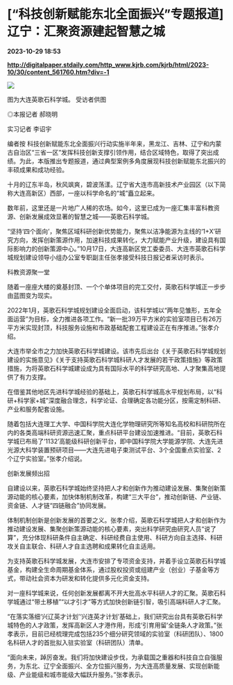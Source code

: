 # [“科技创新赋能东北全面振兴”专题报道] 辽宁：汇聚资源建起智慧之城

**2023-10-29 18:53**

**http://digitalpaper.stdaily.com/http_www.kjrb.com/kjrb/html/2023-10/30/content_561760.htm?div=-1**

![](http://digitalpaper.stdaily.com/http_www.kjrb.com/kjrb/images/2023-10/30/05/3555383_jiny_1698396971291_b.jpg)

图为大连英歌石科学城。 受访者供图

 ◎本报记者 郝晓明

 实习记者 李诏宇

 编者按 科技创新赋能东北全面振兴行动实施半年来，黑龙江、吉林、辽宁和内蒙古自治区“三省一区”发挥科技创新支撑引领作用，结合区域特色，取得了突出成绩。为此，本版推出专题报道，通过典型案例多角度展现科技创新赋能东北振兴的丰硕成果和成功经验。

 十月的辽东半岛，秋风飒爽，碧波荡漾。辽宁省大连市高新技术产业园区（以下简称大连高新区）西部，一座以科学命名的“城”矗立起来。

 数年前，这里还是一片地广人稀的农场。如今，这里已成为一座汇集丰富科教资源、创新发展成效显著的智慧之城——英歌石科学城。

 “坚持‘四个面向’，聚焦区域科研创新优势能力，聚焦以洁净能源为主线的‘1+X’研究方向，发挥创新策源作用，加速科技成果转化，大力赋能产业升级，建设具有国际影响力的创新策源中心。”10月17日，大连高新区党工委委员、大连市英歌石科学城规划建设领导小组办公室专职副主任张孝接受科技日报记者采访时表示。

 科教资源聚一堂

 随着一座座大楼的奠基封顶、一个个单体项目的完工交付，英歌石科学城正一步步由蓝图变为现实。

 2022年1月，英歌石科学城规划建设全面启动，该科学城以“两年见雏形，五年全面运营”为目标，全力推进各项工作。“新一批39万平方米的实验室项目已有26万平方米实现封顶，科技服务设施和市政基础配套工程建设正在有序推进。”张孝介绍。

 大连市举全市之力加快英歌石科学城建设。该市先后出台《关于英歌石科学城规划建设的实施意见》《关于支持英歌石科学城科研人才发展的若干政策措施》等政策措施，为将英歌石科学城建设成为具有国际水平的科学研究高地、人才聚集高地提供了有力支撑。

 在借鉴其他地区先进科学城经验的基础上，英歌石科学城高水平规划布局，以“科研+科学家+城”深度融合理念，科学论证、合理确定各功能分区，按需定制科研、产业和服务配套设施。

 随着包括大连理工大学、中国科学院大连化学物理研究所等知名高校和科研院所在内的各类高端科研资源迅速汇聚，重点科研平台建设加速推进。“目前，英歌石科学城已布局了‘1132’高能级科研创新平台，即中国科学院大学能源学院、大连先进光源大科学装置预研项目——大连先进电子束测试平台、3个全国重点实验室、2个辽宁实验室。”张孝介绍说。

 创新发展频出招

 自建设以来，英歌石科学城始终坚持把人才和创新作为推动建设发展、集聚创新策源动能的核心要素，加快体制机制改革，构建“三大平台”，推动创新链、产业链、资金链、人才链“四链融合”协同发展。

 体制机制创新是创新发展的首要之义。张孝介绍，英歌石科学城把人才和创新作为推动建设发展、集聚创新策源动能的核心要素，突出科学研究由研究人员“说了算”，充分体现科研条件自主确定、科研经费自主使用、科研方向自主选择、科研攻关自主联合、科研人才自主选聘和成果转化自主适用。

 为支持英歌石科学城发展，大连市安排了专项资金支持，并着手设立英歌石科学城基金，构建全生命周期基金体系，通过股权投资或组建产业（创业）子基金等方式，带动社会资本为研发和转化提供多元化资金支持。

 对一座科学城来说，任何创新发展都离不开大批高水平科研人才的汇聚。英歌石科学城通过“带土移植”“以才引才”等方式加快创新链引智，吸引高端科研人才汇聚。

 “在落实落细‘兴辽英才计划’‘兴连英才计划’基础上，我们研究出台具有英歌石科学城特色的人才政策，发挥高新区人才港作用，形成‘引育用留’全链条人才政策。”张孝表示，目前已经梳理完成包括235个细分研究领域的实验室（科研团队）、1800名科研人才的首批拟入驻实验室（科研团队）清单。

 “面向未来，踔厉奋发。我们将加快建设步伐，为承载国之重器和科技自立自强服务，为东北、辽宁全面振兴、全方位振兴服务，为大连高质量发展、实现创新能级、产业能级和城市能级大幅跃升服务。”张孝表示。